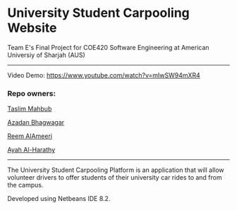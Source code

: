 # University Student Carpooling Website
Team E's Final Project for COE420 Software Engineering at American Universiy of Sharjah (AUS)
***
Video Demo: https://www.youtube.com/watch?v=mIwSW94mXR4
### Repo owners:

[Taslim Mahbub](https://github.com/Taslim-M)

[Azadan Bhagwagar](https://github.com/AHB99)

[Reem AlAmeeri](https://github.com/ReemAlAmeeri)

[Ayah Al-Harathy](https://github.com/AyahAL28)
***
The University Student Carpooling Platform is an application that will allow volunteer drivers to offer students of their university car rides to and from the campus. 

Developed using Netbeans IDE 8.2.
